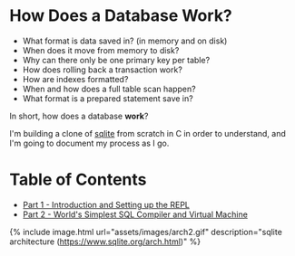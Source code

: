 # How Does a Database Work?
- What format is data saved in? (in memory and on disk)
- When does it move from memory to disk?
- Why can there only be one primary key per table?
- How does rolling back a transaction work?
- How are indexes formatted?
- When and how does a full table scan happen?
- What format is a prepared statement save in?

In short, how does a database **work**?

I'm building a clone of [sqlite](https://www.sqlite.org/arch.html) from scratch in C in order to understand, and I'm going to document my process as I go.

# Table of Contents
- [Part 1 - Introduction and Setting up the REPL](part1)
- [Part 2 - World's Simplest SQL Compiler and Virtual Machine](part2)

{% include image.html url="assets/images/arch2.gif" description="sqlite architecture (https://www.sqlite.org/arch.html)" %}